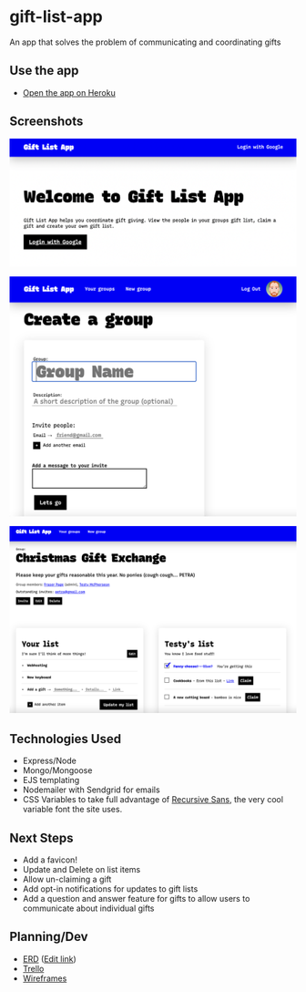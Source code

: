 # gift-list-app
An app that solves the problem of communicating and coordinating gifts

## Use the app
* [Open the app on Heroku](https://giftlists-app.herokuapp.com/)

## Screenshots
![home page](about/1.png)

![create a group](about/2.png)

![Viewing a group](about/3.png)

## Technologies Used
* Express/Node
* Mongo/Mongoose
* EJS templating
* Nodemailer with Sendgrid for emails
* CSS Variables to take full advantage of [Recursive Sans](https://www.recursive.design/), the very cool variable font the site uses.

## Next Steps
* Add a favicon!
* Update and Delete on list items
* Allow un-claiming a gift
* Add opt-in notifications for updates to gift lists
* Add a question and answer feature for gifts to allow users to communicate about individual gifts

## Planning/Dev
* [ERD](https://lucid.app/lucidchart/285fbeb7-c562-41ac-862c-5b7ce53f4e46/view?page=0_0#) ([Edit link](https://lucid.app/lucidchart/285fbeb7-c562-41ac-862c-5b7ce53f4e46/edit?beaconFlowId=35D28D8593A7476E&page=0_0#))
* [Trello](https://trello.com/b/R3abJ3Ku/gift-app-development)
* [Wireframes](https://www.figma.com/file/Es42EQCISeqIXTWqvnghQp/Gift-app?node-id=0%3A1)

